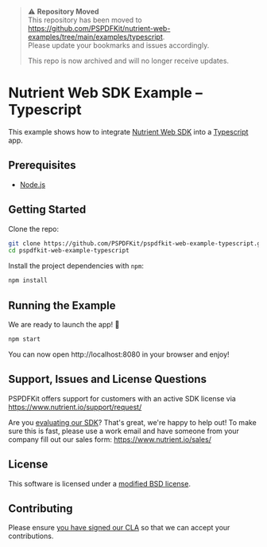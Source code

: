 > ⚠️ **Repository Moved**  
> This repository has been moved to https://github.com/PSPDFKit/nutrient-web-examples/tree/main/examples/typescript.  
> Please update your bookmarks and issues accordingly.
>
> This repo is now archived and will no longer receive updates.

# Nutrient Web SDK Example – Typescript

This example shows how to integrate [Nutrient Web SDK](https://www.nutrient.io/sdk/web/) into a [Typescript](https://www.typescriptlang.org) app.

## Prerequisites

- [Node.js](http://nodejs.org/)

## Getting Started

Clone the repo:

```bash
git clone https://github.com/PSPDFKit/pspdfkit-web-example-typescript.git
cd pspdfkit-web-example-typescript
```

Install the project dependencies with `npm`:

```bash
npm install
```

## Running the Example

We are ready to launch the app! 🎉

```bash
npm start
```

You can now open http://localhost:8080 in your browser and enjoy!

## Support, Issues and License Questions

PSPDFKit offers support for customers with an active SDK license via https://www.nutrient.io/support/request/

Are you [evaluating our SDK](https://www.nutrient.io/try/)? That's great, we're happy to help out! To make sure this is fast, please use a work email and have someone from your company fill out our sales form: https://www.nutrient.io/sales/

## License

This software is licensed under a [modified BSD license](LICENSE).

## Contributing

Please ensure
[you have signed our CLA](https://www.nutrient.io/guides/web/current/miscellaneous/contributing/) so that we can
accept your contributions.

